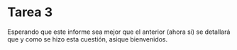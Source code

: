 # Tarea 3

Esperando que este informe sea mejor que el anterior (ahora si) se detallará que y como se hizo esta cuestión, asique bienvenidos.

